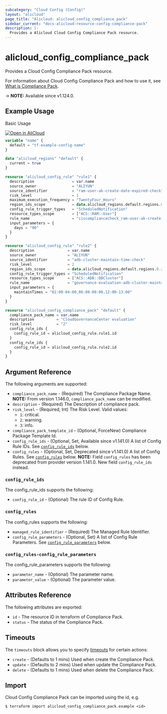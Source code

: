 ```yaml
---
subcategory: "Cloud Config (Config)"
layout: "alicloud"
page_title: "Alicloud: alicloud_config_compliance_pack"
sidebar_current: "docs-alicloud-resource-config-compliance-pack"
description: |-
  Provides a Alicloud Cloud Config Compliance Pack resource.
---
```


# alicloud_config_compliance_pack

Provides a Cloud Config Compliance Pack resource.

For information about Cloud Config Compliance Pack and how to use it, see [What is Compliance Pack](https://www.alibabacloud.com/help/en/cloud-config/latest/api-config-2020-09-07-createcompliancepack).

-> **NOTE:** Available since v1.124.0.

## Example Usage

Basic Usage

<div style="display: block;margin-bottom: 40px;"><div class="oics-button" style="float: right;position: absolute;margin-bottom: 10px;">
  <a href="https://api.aliyun.com/api-tools/terraform?resource=alicloud_config_compliance_pack&exampleId=c021cc95-b828-dec8-ff1c-e468119dc9065d5bbe9c&activeTab=example&spm=docs.r.config_compliance_pack.0.c021cc95b8&intl_lang=EN_US" target="_blank">
    <img alt="Open in AliCloud" src="https://img.alicdn.com/imgextra/i1/O1CN01hjjqXv1uYUlY56FyX_!!6000000006049-55-tps-254-36.svg" style="max-height: 44px; max-width: 100%;">
  </a>
</div></div>

```terraform
variable "name" {
  default = "tf-example-config-name"
}

data "alicloud_regions" "default" {
  current = true
}

resource "alicloud_config_rule" "rule1" {
  description                 = var.name
  source_owner                = "ALIYUN"
  source_identifier           = "ram-user-ak-create-date-expired-check"
  risk_level                  = 1
  maximum_execution_frequency = "TwentyFour_Hours"
  region_ids_scope            = data.alicloud_regions.default.regions.0.id
  config_rule_trigger_types   = "ScheduledNotification"
  resource_types_scope        = ["ACS::RAM::User"]
  rule_name                   = "ciscompliancecheck_ram-user-ak-create-date-expired-check"
  input_parameters = {
    days = "90"
  }
}

resource "alicloud_config_rule" "rule2" {
  description               = var.name
  source_owner              = "ALIYUN"
  source_identifier         = "adb-cluster-maintain-time-check"
  risk_level                = 2
  region_ids_scope          = data.alicloud_regions.default.regions.0.id
  config_rule_trigger_types = "ScheduledNotification"
  resource_types_scope      = ["ACS::ADB::DBCluster"]
  rule_name                 = "governance-evaluation-adb-cluster-maintain-time-check"
  input_parameters = {
    maintainTimes = "02:00-04:00,06:00-08:00,12:00-13:00"
  }
}

resource "alicloud_config_compliance_pack" "default" {
  compliance_pack_name = var.name
  description          = "CloudGovernanceCenter evaluation"
  risk_level           = "2"
  config_rule_ids {
    config_rule_id = alicloud_config_rule.rule1.id
  }
  config_rule_ids {
    config_rule_id = alicloud_config_rule.rule2.id
  }
}
```

## Argument Reference

The following arguments are supported:

* `compliance_pack_name` - (Required) The Compliance Package Name. **NOTE:** From version 1.146.0, `compliance_pack_name` can be modified.
* `description` - (Required) The Description of compliance pack.
* `risk_level` - (Required, Int) The Risk Level. Valid values:
  - `1`: critical.
  - `2`: warning.
  - `3`: info.
* `compliance_pack_template_id` - (Optional, ForceNew) Compliance Package Template Id.
* `config_rule_ids` - (Optional, Set, Available since v1.141.0) A list of Config Rule IDs. See [`config_rule_ids`](#config_rule_ids) below.
* `config_rules` - (Optional, Set, Deprecated since v1.141.0) A list of Config Rules. See [`config_rules`](#config_rules) below. **NOTE:** Field `config_rules` has been deprecated from provider version 1.141.0. New field `config_rule_ids` instead.

### `config_rule_ids`

The config_rule_ids supports the following:

* `config_rule_id` - (Optional) The rule ID of Config Rule.

### `config_rules`

The config_rules supports the following: 

* `managed_rule_identifier` - (Required) The Managed Rule Identifier.
* `config_rule_parameters` - (Optional, Set) A list of Config Rule Parameters. See [`config_rule_parameters`](#config_rules-config_rule_parameters) below.

### `config_rules-config_rule_parameters`

The config_rule_parameters supports the following: 

* `parameter_name` - (Optional) The parameter name.
* `parameter_value` - (Optional) The parameter value.

## Attributes Reference

The following attributes are exported:

* `id` - The resource ID in terraform of Compliance Pack.
* `status` -  The status of the Compliance Pack.

## Timeouts

The `timeouts` block allows you to specify [timeouts](https://www.terraform.io/docs/configuration-0-11/resources.html#timeouts) for certain actions:

* `create` - (Defaults to 1 mins) Used when create the Compliance Pack.
* `update` - (Defaults to 2 mins) Used when update the Compliance Pack.
* `delete` - (Defaults to 1 mins) Used when delete the Compliance Pack.

## Import

Cloud Config Compliance Pack can be imported using the id, e.g.

```shell
$ terraform import alicloud_config_compliance_pack.example <id>
```
